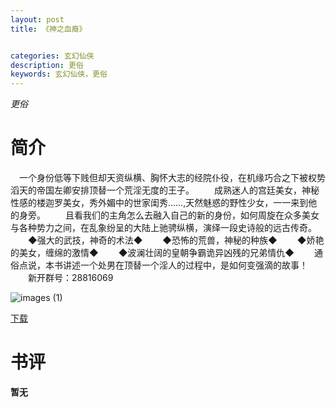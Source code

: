 ```yaml
---
layout: post
title: 《神之血裔》


categories: 玄幻仙侠
description: 更俗
keywords: 玄幻仙侠，更俗
---
```


*更俗*

# 简介

　一个身份低等下贱但却天资纵横、胸怀大志的经院仆役，在机缘巧合之下被权势滔天的帝国左卿安排顶替一个荒淫无度的王子。
　　成熟迷人的宫廷美女，神秘性感的楼迦罗美女，秀外媚中的世家闺秀……,天然魅惑的野性少女，一一来到他的身旁。
　　且看我们的主角怎么去融入自己的新的身份，如何周旋在众多美女与各种势力之间，在乱象纷呈的大陆上驰骋纵横，演绎一段史诗般的远古传奇。
　　◆强大的武技，神奇的术法◆
　　◆恐怖的荒兽，神秘的种族◆
　　◆娇艳的美女，缠绵的激情◆
　　◆波澜壮阔的皇朝争霸诡异凶残的兄弟情仇◆
　　通俗点说，本书讲述一个处男在顶替一个淫人的过程中，是如何变强滴的故事！
　　新开群号：28816069

![images (1)](http://tvax3.sinaimg.cn/large/008dGP0Fgy1gu2tgkmoj8j303c04gjr9.jpg)

[下载](https://link.jscdn.cn/1drv/aHR0cHM6Ly8xZHJ2Lm1zL3QvcyFBaGU2R2dNWmVFb2poU3ZRbDQ2bnZzWVU5NWV1P2U9WmJzSldt.txt)
# 书评
**暂无**
